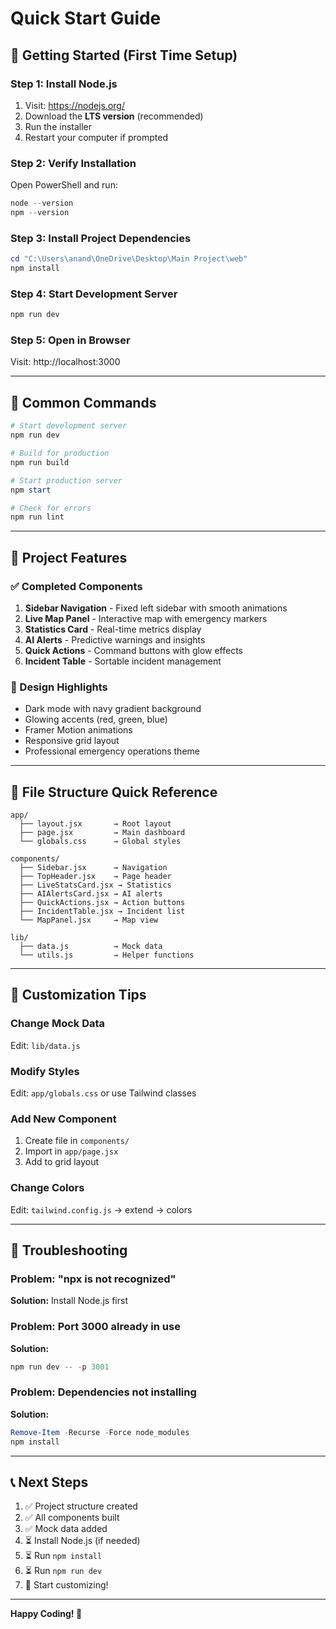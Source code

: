 # Quick Start Guide

## 🚀 Getting Started (First Time Setup)

### Step 1: Install Node.js
1. Visit: https://nodejs.org/
2. Download the **LTS version** (recommended)
3. Run the installer
4. Restart your computer if prompted

### Step 2: Verify Installation
Open PowerShell and run:
```powershell
node --version
npm --version
```

### Step 3: Install Project Dependencies
```powershell
cd "C:\Users\anand\OneDrive\Desktop\Main Project\web"
npm install
```

### Step 4: Start Development Server
```powershell
npm run dev
```

### Step 5: Open in Browser
Visit: http://localhost:3000

---

## 📝 Common Commands

```powershell
# Start development server
npm run dev

# Build for production
npm run build

# Start production server
npm start

# Check for errors
npm run lint
```

---

## 🎯 Project Features

### ✅ Completed Components
1. **Sidebar Navigation** - Fixed left sidebar with smooth animations
2. **Live Map Panel** - Interactive map with emergency markers
3. **Statistics Card** - Real-time metrics display
4. **AI Alerts** - Predictive warnings and insights
5. **Quick Actions** - Command buttons with glow effects
6. **Incident Table** - Sortable incident management

### 🎨 Design Highlights
- Dark mode with navy gradient background
- Glowing accents (red, green, blue)
- Framer Motion animations
- Responsive grid layout
- Professional emergency operations theme

---

## 📂 File Structure Quick Reference

```
app/
  ├── layout.jsx       → Root layout
  ├── page.jsx         → Main dashboard
  └── globals.css      → Global styles

components/
  ├── Sidebar.jsx      → Navigation
  ├── TopHeader.jsx    → Page header
  ├── LiveStatsCard.jsx → Statistics
  ├── AIAlertsCard.jsx → AI alerts
  ├── QuickActions.jsx → Action buttons
  ├── IncidentTable.jsx → Incident list
  └── MapPanel.jsx     → Map view

lib/
  ├── data.js          → Mock data
  └── utils.js         → Helper functions
```

---

## 🔧 Customization Tips

### Change Mock Data
Edit: `lib/data.js`

### Modify Styles
Edit: `app/globals.css` or use Tailwind classes

### Add New Component
1. Create file in `components/`
2. Import in `app/page.jsx`
3. Add to grid layout

### Change Colors
Edit: `tailwind.config.js` → extend → colors

---

## 🐛 Troubleshooting

### Problem: "npx is not recognized"
**Solution:** Install Node.js first

### Problem: Port 3000 already in use
**Solution:** 
```powershell
npm run dev -- -p 3001
```

### Problem: Dependencies not installing
**Solution:**
```powershell
Remove-Item -Recurse -Force node_modules
npm install
```

---

## 📞 Next Steps

1. ✅ Project structure created
2. ✅ All components built
3. ✅ Mock data added
4. ⏳ Install Node.js (if needed)
5. ⏳ Run `npm install`
6. ⏳ Run `npm run dev`
7. 🎉 Start customizing!

---

**Happy Coding! 🚀**
